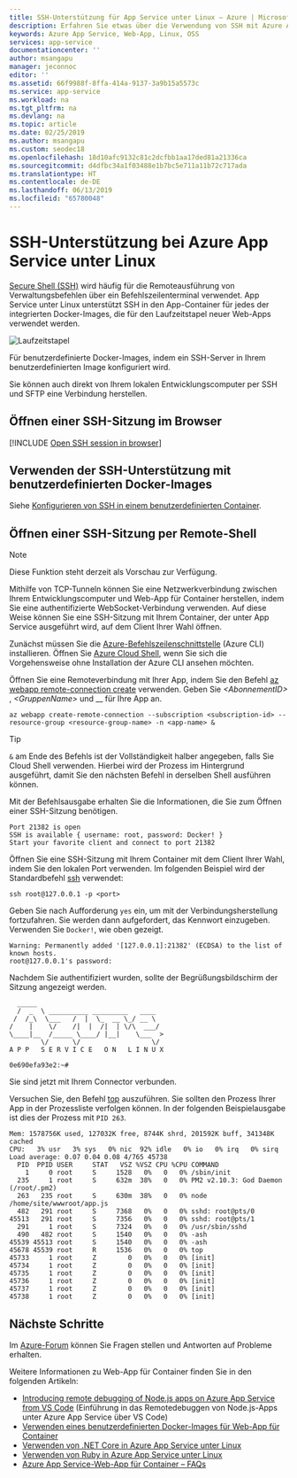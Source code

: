 ```yaml
---
title: SSH-Unterstützung für App Service unter Linux – Azure | Microsoft-Dokumentation
description: Erfahren Sie etwas über die Verwendung von SSH mit Azure App Service unter Linux.
keywords: Azure App Service, Web-App, Linux, OSS
services: app-service
documentationcenter: ''
author: msangapu
manager: jeconnoc
editor: ''
ms.assetid: 66f9988f-8ffa-414a-9137-3a9b15a5573c
ms.service: app-service
ms.workload: na
ms.tgt_pltfrm: na
ms.devlang: na
ms.topic: article
ms.date: 02/25/2019
ms.author: msangapu
ms.custom: seodec18
ms.openlocfilehash: 18d10afc9132c81c2dcfbb1aa17ded81a21336ca
ms.sourcegitcommit: d4dfbc34a1f03488e1b7bc5e711a11b72c717ada
ms.translationtype: HT
ms.contentlocale: de-DE
ms.lasthandoff: 06/13/2019
ms.locfileid: "65780048"
---
```

# <a name="ssh-support-for-azure-app-service-on-linux"></a>SSH-Unterstützung bei Azure App Service unter Linux

[Secure Shell (SSH)](https://wikipedia.org/wiki/Secure_Shell) wird häufig für die Remoteausführung von Verwaltungsbefehlen über ein Befehlszeilenterminal verwendet. App Service unter Linux unterstützt SSH in den App-Container für jedes der integrierten Docker-Images, die für den Laufzeitstapel neuer Web-Apps verwendet werden. 

![Laufzeitstapel](./media/app-service-linux-ssh-support/app-service-linux-runtime-stack.png)

Für benutzerdefinierte Docker-Images, indem ein SSH-Server in Ihrem benutzerdefinierten Image konfiguriert wird.

Sie können auch direkt von Ihrem lokalen Entwicklungscomputer per SSH und SFTP eine Verbindung herstellen.

## <a name="open-ssh-session-in-browser"></a>Öffnen einer SSH-Sitzung im Browser

[!INCLUDE [Open SSH session in browser](../../../includes/app-service-web-ssh-connect-no-h.md)]

## <a name="use-ssh-support-with-custom-docker-images"></a>Verwenden der SSH-Unterstützung mit benutzerdefinierten Docker-Images

Siehe [Konfigurieren von SSH in einem benutzerdefinierten Container](configure-custom-container.md#enable-ssh).

## <a name="open-ssh-session-from-remote-shell"></a>Öffnen einer SSH-Sitzung per Remote-Shell

> [!NOTE]
> Diese Funktion steht derzeit als Vorschau zur Verfügung.
>

Mithilfe von TCP-Tunneln können Sie eine Netzwerkverbindung zwischen Ihrem Entwicklungscomputer und Web-App für Container herstellen, indem Sie eine authentifizierte WebSocket-Verbindung verwenden. Auf diese Weise können Sie eine SSH-Sitzung mit Ihrem Container, der unter App Service ausgeführt wird, auf dem Client Ihrer Wahl öffnen.

Zunächst müssen Sie die [Azure-Befehlszeilenschnittstelle](/cli/azure/install-azure-cli?view=azure-cli-latest) (Azure CLI) installieren. Öffnen Sie [Azure Cloud Shell](../../cloud-shell/overview.md), wenn Sie sich die Vorgehensweise ohne Installation der Azure CLI ansehen möchten. 

Öffnen Sie eine Remoteverbindung mit Ihrer App, indem Sie den Befehl [az webapp remote-connection create](/cli/azure/ext/webapp/webapp/remote-connection?view=azure-cli-latest#ext-webapp-az-webapp-remote-connection-create) verwenden. Geben Sie _\<AbonnementID>_ , _\<GruppenName>_ und \_<App-Name>_ für Ihre App an.

```azurecli-interactive
az webapp create-remote-connection --subscription <subscription-id> --resource-group <resource-group-name> -n <app-name> &
```

> [!TIP]
> `&` am Ende des Befehls ist der Vollständigkeit halber angegeben, falls Sie Cloud Shell verwenden. Hierbei wird der Prozess im Hintergrund ausgeführt, damit Sie den nächsten Befehl in derselben Shell ausführen können.

Mit der Befehlsausgabe erhalten Sie die Informationen, die Sie zum Öffnen einer SSH-Sitzung benötigen.

```
Port 21382 is open
SSH is available { username: root, password: Docker! }
Start your favorite client and connect to port 21382
```

Öffnen Sie eine SSH-Sitzung mit Ihrem Container mit dem Client Ihrer Wahl, indem Sie den lokalen Port verwenden. Im folgenden Beispiel wird der Standardbefehl [ssh](https://ss64.com/bash/ssh.html) verwendet:

```azurecli-interactive
ssh root@127.0.0.1 -p <port>
```

Geben Sie nach Aufforderung `yes` ein, um mit der Verbindungsherstellung fortzufahren. Sie werden dann aufgefordert, das Kennwort einzugeben. Verwenden Sie `Docker!`, wie oben gezeigt.

```
Warning: Permanently added '[127.0.0.1]:21382' (ECDSA) to the list of known hosts.
root@127.0.0.1's password:
```

Nachdem Sie authentifiziert wurden, sollte der Begrüßungsbildschirm der Sitzung angezeigt werden.

```
  _____
  /  _  \ __________ _________   ____
 /  /_\  \___   /  |  \_  __ \_/ __ \
/    |    \/    /|  |  /|  | \/\  ___/
\____|__  /_____ \____/ |__|    \___  >
        \/      \/                  \/
A P P   S E R V I C E   O N   L I N U X

0e690efa93e2:~#
```

Sie sind jetzt mit Ihrem Connector verbunden.  

Versuchen Sie, den Befehl [top](https://ss64.com/bash/top.html) auszuführen. Sie sollten den Prozess Ihrer App in der Prozessliste verfolgen können. In der folgenden Beispielausgabe ist dies der Prozess mit `PID 263`.

```
Mem: 1578756K used, 127032K free, 8744K shrd, 201592K buff, 341348K cached
CPU:   3% usr   3% sys   0% nic  92% idle   0% io   0% irq   0% sirq
Load average: 0.07 0.04 0.08 4/765 45738
  PID  PPID USER     STAT   VSZ %VSZ CPU %CPU COMMAND
    1     0 root     S     1528   0%   0   0% /sbin/init
  235     1 root     S     632m  38%   0   0% PM2 v2.10.3: God Daemon (/root/.pm2)
  263   235 root     S     630m  38%   0   0% node /home/site/wwwroot/app.js
  482   291 root     S     7368   0%   0   0% sshd: root@pts/0
45513   291 root     S     7356   0%   0   0% sshd: root@pts/1
  291     1 root     S     7324   0%   0   0% /usr/sbin/sshd
  490   482 root     S     1540   0%   0   0% -ash
45539 45513 root     S     1540   0%   0   0% -ash
45678 45539 root     R     1536   0%   0   0% top
45733     1 root     Z        0   0%   0   0% [init]
45734     1 root     Z        0   0%   0   0% [init]
45735     1 root     Z        0   0%   0   0% [init]
45736     1 root     Z        0   0%   0   0% [init]
45737     1 root     Z        0   0%   0   0% [init]
45738     1 root     Z        0   0%   0   0% [init]
```

## <a name="next-steps"></a>Nächste Schritte

Im [Azure-Forum](https://social.msdn.microsoft.com/forums/azure/home?forum=windowsazurewebsitespreview) können Sie Fragen stellen und Antworten auf Probleme erhalten.

Weitere Informationen zu Web-App für Container finden Sie in den folgenden Artikeln:

* [Introducing remote debugging of Node.js apps on Azure App Service from VS Code](https://medium.com/@auchenberg/introducing-remote-debugging-of-node-js-apps-on-azure-app-service-from-vs-code-in-public-preview-9b8d83a6e1f0) (Einführung in das Remotedebuggen von Node.js-Apps unter Azure App Service über VS Code)
* [Verwenden eines benutzerdefinierten Docker-Images für Web-App für Container](quickstart-docker-go.md)
* [Verwenden von .NET Core in Azure App Service unter Linux](quickstart-dotnetcore.md)
* [Verwenden von Ruby in Azure App Service unter Linux](quickstart-ruby.md)
* [Azure App Service-Web-App für Container – FAQs](app-service-linux-faq.md)
